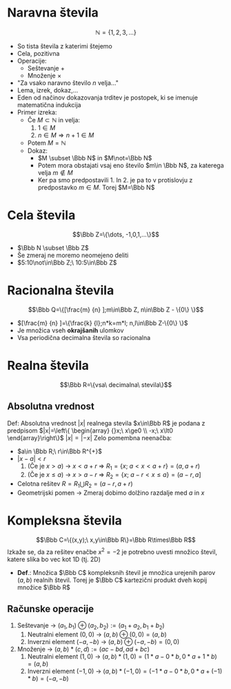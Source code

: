 # Naravna števila
$$\mathbb N=\{1,2,3,...\}$$
- So tista števila z katerimi štejemo 
- Cela, pozitivna
- Operacije:
  - Seštevanje $+$
  - Množenje $×$
- "Za vsako naravno število $n$ velja..." 
- Lema, izrek, dokaz,...
- Eden od načinov dokazovanja trditev je postopek, ki se imenuje matematična indukcija
- Primer izreka:
  - Če $M \subset \mathbb N$ in velja:
    1. $1\in M$
    2. $n\in M \Rightarrow n+1\in M$
  - Potem $M=\mathbb N$
  - Dokaz:
    - $M \subset \Bbb N$ in $M\not=\Bbb N$
    - Potem mora obstajati vsaj eno število $m\in \Bbb N$, za katerega velja $m\not\in M$
    - Ker pa smo predpostavili 1. In 2. je pa to v protislovju z predpostavko $m\in M$. Torej $M=\Bbb N$
# Cela števila 
$$\Bbb Z=\{\dots, -1,0,1,...\}$$
- $\Bbb N \subset \Bbb Z$
- Še zmeraj ne moremo neomejeno deliti
- $5:10\not\in\Bbb Z;\ 10:5\in\Bbb Z$
# Racionalna števila 
$$\Bbb Q=\{[\frac{m} {n} ];m\in\Bbb Z, n\in\Bbb Z - \{0\} \}$$
- $[\frac{m} {n} ]=\{\frac{k} {l};n*k=m*l; n,l\in\Bbb Z-\{0\} \}$
- Je množica vseh **okrajšanih** ulomkov
- Vsa periodična decimalna števila so racionalna

# Realna števila
$$\Bbb R=\{vsa\ decimalna\ stevila\}$$
## Absolutna vrednost
Def: Absolutna vrednost $|x|$ realnega stevila $x\in\Bbb R$ je podana z predpisom $|x|=\left\{ \begin{array} {}x;\ x\ge0 \\ -x;\ x\lt0  \end{array}\right\}$
$|x|=|-x|$
Zelo pomembna neenačba:
- $a\in \Bbb R;\ r\in\Bbb R^{+}$
- $|x-a|\lt r$
	1. (Če je $x>a$) -> $x<a+r$ => $R_{1}=\{x;\ a<x<a+r\}=(a,a+r)$
	2. (Če je $x\le a$) -> $x>a-r$ => $R_{2}=\{x;\ a-r<x\le a\}=(a-r,a]$
- Celotna rešitev $R=R_{1}\bigcup R_{2}=(a-r,a+r)$
- Geometrijski pomen -> Zmeraj dobimo dolžino razdalje med $a$ in $x$

# Kompleksna števila
$$\Bbb C=\{(x,y);\ x,y\in\Bbb R\}=\Bbb R\times\Bbb R$$
Izkaže se, da za rešitev enačbe $x^2=-2$ je potrebno uvesti množico števil, katere slika bo vec kot 1D (tj. 2D)
  - **Def**.: Množica $\Bbb C$ kompleksnih števil je množica urejenih parov $(a,b)$ realnih števil. Torej je $\Bbb C$ kartezični produkt dveh kopij množice $\Bbb R$
## Računske operacije
1. Seštevanje -> $(a_{1},b_{1})\oplus (a_{2},b_{2}):=(a_{1}+a_{2},b_{1}+b_{2})$
	1. Neutralni element $(0,0)$ -> $(a,b)\oplus(0,0)=(a,b)$
	2. Inverzni element $(-a,-b)$ -> $(a,b)\oplus(-a,-b)=(0,0)$
2. Množenje -> $(a,b)*(c,d):=(ac-bd,ad+bc)$
	1. Neutralni element $(1,0)$ -> $(a,b)*(1,0)=(1*a-0*b,0*a+1*b)=(a,b)$
	2. Inverzni element $(-1,0)$ -> $(a,b)*(-1,0)=(-1*a-0*b,0*a+(-1)*b)=(-a,-b)$